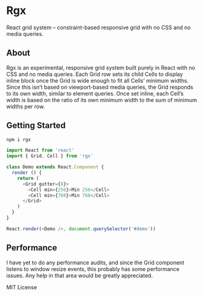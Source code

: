 # Rgx

React grid system – constraint-based responsive grid with no CSS and no media queries.

## About

Rgx is an experimental, responsive grid system built purely in React with no CSS and no media queries.
Each Grid row sets its child Cells to display inline block once the Grid is wide enough to fit all Cells’ minimum widths.
Since this isn’t based on viewport-based media queries, the Grid responds to its own width, similar to element queries.
Once set inline, each Cell’s width is based on the ratio of its own minimum width to the sum of minimum widths per row.

## Getting Started

```bash
npm i rgx
```

```js
import React from 'react'
import { Grid, Cell } from 'rgx'

class Demo extends React.Component {
  render () {
    return (
      <Grid gutter={8}>
        <Cell min={256}>Min 256</Cell>
        <Cell min={768}>Min 768</Cell>
      </Grid>
    )
  }
}

React.render(<Demo />, document.querySelector('#demo'))
```

## Performance

I have yet to do any performance audits, and since the Grid component listens to window resize events,
this probably has some performance issues. Any help in that area would be greatly appreciated.

MIT License

